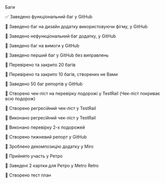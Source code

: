 Баги

:white_check_mark: Заведено функціональний баг у GitHub

:black_square_button: Заведено баг на дизайн додатку використовуючи фігму, у GitHub

:black_square_button: Заведено нефункціональний баг додатку, у GitHub

:black_square_button: Заведено баг на вимоги у GitHub

:black_square_button: Заведено перший баг у GitHub без виправлень

:black_square_button: Перевірено та закрито 20 багів

:black_square_button: Перевірено та закрито 10 багів, створених не Вами

:black_square_button: Заведено 50 баг репортів у GitHub

:black_square_button: Створено чек-ліст на перевірку подорожі у TestRail (Чек-ліст покриває всю подорож)

:black_square_button: Створено регресійний чек-ліст у TestRail

:black_square_button: Виконано регресійний чек-ліст у TestRail

:black_square_button: Виконано перевірку 2-х подорожей

:black_square_button: Створено тижневий репорт у GitHub

:black_square_button: Зроблено декомпозицію додатку у Miro

:black_square_button: Прийнято участь у Ретро

:black_square_button: Заведені 2 картки для Ретро у Metro Retro

:black_square_button: Створено тест план
